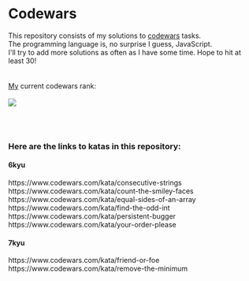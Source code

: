 # Codewars

This repository consists of my solutions to <a href="http://www.codewars.com">codewars</a> tasks.
<br>
The programming language is, no surprise I guess, JavaScript.
<br>
I'll try to add more solutions as often as I have some time. Hope to hit at least 30!
<br>
<br>
<br>
<a href=https://www.codewars.com/users/andrzejruga>My</a> current codewars rank:
<br>
<br>
<img src=https://www.codewars.com/users/andrzejruga/badges/large>

<br>
<br>
<b><h3>Here are the links to katas in this repository:</h3></b>
<b><h4>6kyu</h4></b>
https://www.codewars.com/kata/consecutive-strings
<br>
https://www.codewars.com/kata/count-the-smiley-faces
<br>
https://www.codewars.com/kata/equal-sides-of-an-array
<br>
https://www.codewars.com/kata/find-the-odd-int
<br>
https://www.codewars.com/kata/persistent-bugger
<br>
https://www.codewars.com/kata/your-order-please
<br>
<b><h4>7kyu</h4></b>
https://www.codewars.com/kata/friend-or-foe
<br>
https://www.codewars.com/kata/remove-the-minimum
<br>

